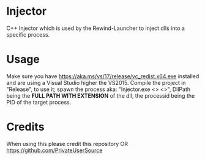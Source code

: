 # Injector
C++ Injector which is used by the Rewind-Launcher to inject dlls into a specific process.

# Usage

Make sure you have https://aka.ms/vs/17/release/vc_redist.x64.exe installed and are using a Visual Studio higher the VS2015.
Compile the project in "Release", to use it; spawn the process aka: "Injector.exe <<ProcessId>> <<DllPath>>",
DllPath being the **FULL PATH WITH EXTENSION** of the dll, the processid being the PID of the target process.

# Credits

When using this please credit this repository OR https://github.com/PrivateUserSource

